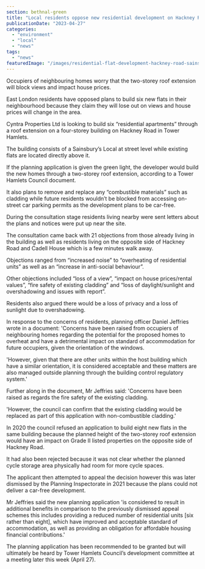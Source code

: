 ```yaml
---
section: bethnal-green
title: "Local residents oppose new residential development on Hackney Road"
publicationDate: "2023-04-27"
categories: 
  - "environment"
  - "local"
  - "news"
tags: 
  - "news"
featuredImage: "/images/residential-flat-development-hackney-road-sainsburys.jpg"
---
```


Occupiers of neighbouring homes worry that the two-storey roof extension will block views and impact house prices.

East London residents have opposed plans to build six new flats in their neighbourhood because they claim they will lose out on views and house prices will change in the area.

Cyntra Properties Ltd is looking to build six “residential apartments” through a roof extension on a four-storey building on Hackney Road in Tower Hamlets.

The building consists of a Sainsbury’s Local at street level while existing flats are located directly above it.

If the planning application is given the green light, the developer would build the new homes through a two-storey roof extension, according to a Tower Hamlets Council document.

It also plans to remove and replace any “combustible materials” such as cladding while future residents wouldn’t be blocked from accessing on-street car parking permits as the development plans to be car-free.

During the consultation stage residents living nearby were sent letters about the plans and notices were put up near the site.

The consultation came back with 21 objections from those already living in the building as well as residents living on the opposite side of Hackney Road and Cadell House which is a few minutes walk away.

Objections ranged from “increased noise” to “overheating of residential units” as well as an “increase in anti-social behaviour”.

Other objections included “loss of a view”, “impact on house prices/rental values”, “fire safety of existing cladding” and “loss of daylight/sunlight and overshadowing and issues with report”.

Residents also argued there would be a loss of privacy and a loss of sunlight due to overshadowing.

In response to the concerns of residents, planning officer Daniel Jeffries wrote in a document: 'Concerns have been raised from occupiers of neighbouring homes regarding the potential for the proposed homes to overheat and have a detrimental impact on standard of accommodation for future occupiers, given the orientation of the windows.

'However, given that there are other units within the host building which have a similar orientation, it is considered acceptable and these matters are also managed outside planning through the building control regulatory system.'

Further along in the document, Mr Jeffries said: 'Concerns have been raised as regards the fire safety of the existing cladding.

'However, the council can confirm that the existing cladding would be replaced as part of this application with non-combustible cladding.'

In 2020 the council refused an application to build eight new flats in the same building because the planned height of the two-storey roof extension would have an impact on Grade II listed properties on the opposite side of Hackney Road.

It had also been rejected because it was not clear whether the planned cycle storage area physically had room for more cycle spaces.

The applicant then attempted to appeal the decision however this was later dismissed by the Planning Inspectorate in 2021 because the plans could not deliver a car-free development.

Mr Jeffries said the new planning application 'is considered to result in additional benefits in comparison to the previously dismissed appeal schemes this includes providing a reduced number of residential units \[six rather than eight\], which have improved and acceptable standard of accommodation, as well as providing an obligation for affordable housing financial contributions.'

The planning application has been recommended to be granted but will ultimately be heard by Tower Hamlets Council’s development committee at a meeting later this week (April 27).
